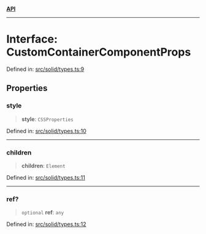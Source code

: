 [**API**](../../API.md)

***

# Interface: CustomContainerComponentProps

Defined in: [src/solid/types.ts:9](https://github.com/inokawa/virtua/blob/2f1902a6d3da191a1cd257294f2790aa0b06a4d9/src/solid/types.ts#L9)

## Properties

### style

> **style**: `CSSProperties`

Defined in: [src/solid/types.ts:10](https://github.com/inokawa/virtua/blob/2f1902a6d3da191a1cd257294f2790aa0b06a4d9/src/solid/types.ts#L10)

***

### children

> **children**: `Element`

Defined in: [src/solid/types.ts:11](https://github.com/inokawa/virtua/blob/2f1902a6d3da191a1cd257294f2790aa0b06a4d9/src/solid/types.ts#L11)

***

### ref?

> `optional` **ref**: `any`

Defined in: [src/solid/types.ts:12](https://github.com/inokawa/virtua/blob/2f1902a6d3da191a1cd257294f2790aa0b06a4d9/src/solid/types.ts#L12)
